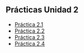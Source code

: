 ## Prácticas Unidad 2

- [Práctica 2.1](pr0201/pr0201.md)
- [Práctica 2.2](pr0202/pr0202.md)
- [Práctica 2.3](pr0203/pr0203.md)
- [Práctica 2.4](pr0204/pr0204.md)